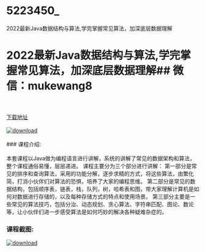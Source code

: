 # 5223450_
2022最新Java数据结构与算法,学完掌握常见算法，加深底层数据理解
# 2022最新Java数据结构与算法,学完掌握常见算法，加深底层数据理解## 微信：mukewang8
<br/></br>[下载地址](http://www.36tz.cn/article/5223450 "下载地址")
<br/></br>[![download](http://36tz.cn/muke_img/2022_03_1-104-300x199.png "下载地址")](http://www.36tz.cn/article/5223450 "下载地址")
<br/></br>### 课程介绍:<br/></br>本套课程以Java做为编程语言进行讲解，系统的讲解了常见的数据架构和算法，整个课程通俗易懂，层层递进。
课程主要分为三个部分进行讲解：
第一部分是常见的排序和查询算法，采用的功能分解，逐步求精的方式，将这些算法，由繁化简，打消小伙伴们对算法的恐惧，培养了大家的编程思维。
第二部分是常见的数据结构，包括顺序表，链表，栈，队列，树，哈希表和图，带大家理解计算机是如何对数据进行存储的，以及每种存储方式的特点和使用场景。
第三部分主要是一些常见的算法技巧，包括分治、动态规划、贪心算法、字符串匹配、图论、数论等，让小伙伴们进一步感受算法是如何巧妙的解决各种疑难杂症的。

### 课程截图:
[![download](http://36tz.cn/muke_img/2022_03_2-72.png "下载地址")](http://www.36tz.cn/article/5223450 "下载地址")
